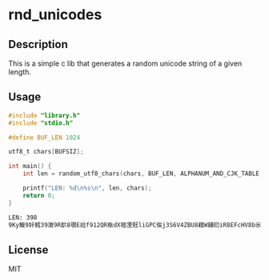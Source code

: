 # rnd_unicodes

## Description

This is a simple c lib that generates a random unicode string of a given length.

## Usage

```c
#include "library.h"
#include "stdio.h"

#define BUF_LEN 1024

utf8_t chars[BUFSIZ];

int main() {
    int len = random_utf8_chars(chars, BUF_LEN, ALPHANUM_AND_CJK_TABLE, ALPHANUM_AND_CJK_TABLE_LEN, 256);

    printf("LEN: %d\n%s\n", len, chars);
    return 0;
}
```

```bash
LEN: 398
9Ky鰒9奷鱈39澂9R鴥8覗E祫f912QR梑dX啀凐覎liGPC俟j3S6V4ZBU8藉W舖旫iR8EFcHV8b尜橃o8Wsle121nb駆侓6璸9hQQ6Cy桪oc8姌f7X賣5孛0幬5Sb2埉w砏3XRSh钳D869b盓儊a95B菩62濆Z机郹9145UHaLT擎馇貤m臨v夛砃xPD7CWQq堾j稄3YmFw7Z欠P8PCcu7鶚68韾7KGgTN2P793L雙hy壒TGb螿虊C6m弩呚YBt0骇fAtn恔雸餙営n共1MeH嘿刑步焒簡RejV援21q77rT蛸4N橷4ZFa恲m詘焣悷b61瘥Z绢v
```

## License

MIT
